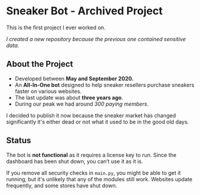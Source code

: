 # **Sneaker Bot - Archived Project**
This is the first project I ever worked on.

*I created a new repository because the previous one contained sensitive data.*

## **About the Project**
- Developed between **May and September 2020.**
- An **All-In-One bot** designed to help sneaker resellers purchase sneakers faster on various websites.
- The last update was about **three years ago**.
- During our peak we had around *300 paying members*.

I decided to publish it now because the sneaker market has changed significantly it's either dead or not what it used to be in the good old days.

## **Status**
The bot is **not functional** as it requires a license key to run. Since the dashboard has been shut down, you can’t use it as it is.

If you remove all security checks in ```main.py```, you might be able to get it running, but it's unlikely that any of the modules still work. Websites update frequently, and some stores have shut down.
